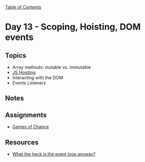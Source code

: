 [Table of Contents](/README.md)

# Day 13 - Scoping, Hoisting, DOM events

## Topics
* Array methods: mutable vs. immutable
* [JS Hoisting](https://github.com/TIY-Austin-Front-End-Engineering/hoisting-worksheet)
* Interacting with the DOM
* Events Listeners

## Notes
<!-- More detailed notes from class, including whiteboard photos etc -->

<!-- ## Code
[Code we wrote in class today](https://github.com/TIY-Austin-Front-End-Engineering/Curriculum/tree/master/notes/day-11/examples) -->

## Assignments
* [Games of Chance](https://online.theironyard.com/library/paths/115/units/383/assignments/1301)

## Resources
* [What the heck is the event loop anyway?](https://www.youtube.com/watch?v=8aGhZQkoFbQ)